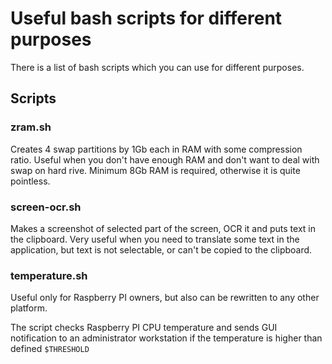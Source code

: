 # Useful bash scripts for different purposes
There is a list of bash scripts which you can use for different purposes.

## Scripts

### zram.sh

Creates 4 swap partitions by 1Gb each in RAM with some compression ratio.
Useful when you don't have enough RAM and don't want to deal with swap on hard rive.
Minimum 8Gb RAM is required, otherwise it is quite pointless.

### screen-ocr.sh

Makes a screenshot of selected part of the screen, OCR it and puts text in the clipboard.
Very useful when you need to translate some text in the application, but text is not selectable, or can't be copied to the clipboard.

### temperature.sh

Useful only for Raspberry PI owners, but also can be rewritten to any other platform.

The script checks Raspberry PI CPU temperature and sends GUI notification to an administrator workstation if the temperature is higher than defined `$THRESHOLD`
